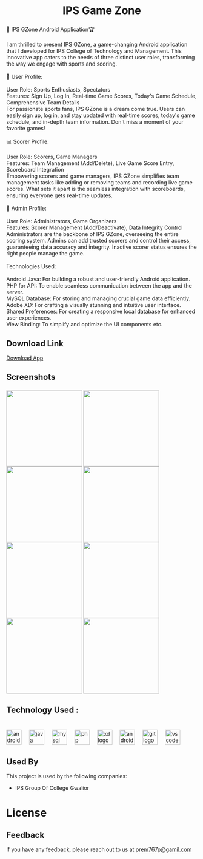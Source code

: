 <h1 align="center">IPS Game Zone</h1>

###

<p align="left">📱 IPS GZone Android Application🏆<br><br>I am thrilled to present IPS GZone, a game-changing Android application that I developed for IPS College of Technology and Management. This innovative app caters to the needs of three distinct user roles, transforming the way we engage with sports and scoring.<br><br>👤 User Profile:<br><br>User Role: Sports Enthusiasts, Spectators<br>Features: Sign Up, Log In, Real-time Game Scores, Today's Game Schedule, Comprehensive Team Details<br>For passionate sports fans, IPS GZone is a dream come true. Users can easily sign up, log in, and stay updated with real-time scores, today's game schedule, and in-depth team information. Don't miss a moment of your favorite games!<br><br>📊 Scorer Profile:<br><br>User Role: Scorers, Game Managers<br>Features: Team Management (Add/Delete), Live Game Score Entry, Scoreboard Integration<br>Empowering scorers and game managers, IPS GZone simplifies team management tasks like adding or removing teams and recording live game scores. What sets it apart is the seamless integration with scoreboards, ensuring everyone gets real-time updates.<br><br>👑 Admin Profile:<br><br>User Role: Administrators, Game Organizers<br>Features: Scorer Management (Add/Deactivate), Data Integrity Control<br>Administrators are the backbone of IPS GZone, overseeing the entire scoring system. Admins can add trusted scorers and control their access, guaranteeing data accuracy and integrity. Inactive scorer status ensures the right people manage the game.<br><br>Technologies Used:<br><br>Android Java: For building a robust and user-friendly Android application.<br>PHP for API: To enable seamless communication between the app and the server.<br>MySQL Database: For storing and managing crucial game data efficiently.<br>Adobe XD: For crafting a visually stunning and intuitive user interface.<br>Shared Preferences: For creating a responsive local database for enhanced user experiences.<br>View Binding: To simplify and optimize the UI components etc.</p>

###

##  Download Link
[Download App](https://drive.google.com/u/0/uc?id=1LxLzz9he_24IY-3uvkyPp4pEOlIIQpQY&export=download)

###

<h2 align="left">Screenshots</h2>

###

<img align="left" height="200" src="https://media.licdn.com/dms/image/D562DAQE2Oot7bT6uQQ/profile-treasury-image-shrink_1920_1920/0/1694973701171?e=1696525200&v=beta&t=KbzDAI_mIO5HuZkIvCQir-w5bFeQ9CFNIaFelCZCP-g"  />

###

<img align="left" height="200" src="https://media.licdn.com/dms/image/D562DAQFExpUn0sQq2g/profile-treasury-image-shrink_1920_1920/0/1694972166398?e=1696525200&v=beta&t=70zXLYhWyo_Icto1STofeQEVRNgXN20Y2PDORvR66lM"  />

###

<img align="left" height="200" src="https://media.licdn.com/dms/image/D562DAQGpza1QEgoZQA/profile-treasury-image-shrink_1920_1920/0/1694972183340?e=1696525200&v=beta&t=SzjQBF1kqVTy8xhLC55yqdnWq7vYfpecIrE7GvpuTxg"  />

###

<img align="left" height="200" src="https://media.licdn.com/dms/image/D562DAQFOF6eqLWIdKQ/profile-treasury-image-shrink_1920_1920/0/1694973622566?e=1696525200&v=beta&t=BSFIEhCazo8oE_W7AZbPEKY7XRT_rOxP1rKfTDJMMfA"  />

###

<img align="left" height="200" src="https://media.licdn.com/dms/image/D562DAQHcbyLL3-GClQ/profile-treasury-image-shrink_1920_1920/0/1694973641016?e=1696525200&v=beta&t=grNP28QyIdwlaZ7T6o3gC5h-Pk9KAN1kJn_g2IpMdXQ"  />

###

<img align="left" height="200" src="https://media.licdn.com/dms/image/D562DAQELYRRcGb4AYw/profile-treasury-image-shrink_1920_1920/0/1694967385378?e=1696525200&v=beta&t=rC6JKZ5WYooM0ou_PaHohqowVH3gHCmv-HUuNbx-ti8"  />

###

<img align="left" height="200" src="https://media.licdn.com/dms/image/D562DAQEdiazv8Oga5w/profile-treasury-image-shrink_800_800/0/1694973658939?e=1696525200&v=beta&t=5_qn0Ou_JBrp_oqIANBJii4D3bK4i2pfCCdLZYZj0Qk"  />

###

<img align="left" height="200" src="https://media.licdn.com/dms/image/D562DAQEntdcgvCQnsQ/profile-treasury-image-shrink_1920_1920/0/1694972208967?e=1696525200&v=beta&t=C8JBavnOsA8sGbXFKKG4E3MiXzPCHE8JDEjbr-YYv5g"  />

###

<br clear="both">

<h2 align="left">Technology Used :</h2>

###

<br clear="both">

<div align="left">
  <img src="https://cdn.jsdelivr.net/gh/devicons/devicon/icons/android/android-original.svg" height="40" alt="android logo"  />
  <img width="12" />
  <img src="https://cdn.jsdelivr.net/gh/devicons/devicon/icons/java/java-original.svg" height="40" alt="java logo"  />
  <img width="12" />
  <img src="https://cdn.jsdelivr.net/gh/devicons/devicon/icons/mysql/mysql-original.svg" height="40" alt="mysql logo"  />
  <img width="12" />
  <img src="https://cdn.jsdelivr.net/gh/devicons/devicon/icons/php/php-original.svg" height="40" alt="php logo"  />
  <img width="12" />
  <img src="https://cdn.jsdelivr.net/gh/devicons/devicon/icons/xd/xd-plain.svg" height="40" alt="xd logo"  />
  <img width="12" />
  <img src="https://cdn.jsdelivr.net/gh/devicons/devicon/icons/androidstudio/androidstudio-original.svg" height="40" alt="androidstudio logo"  />
  <img width="12" />
  <img src="https://cdn.jsdelivr.net/gh/devicons/devicon/icons/git/git-original.svg" height="40" alt="git logo"  />
  <img width="12" />
  <img src="https://cdn.jsdelivr.net/gh/devicons/devicon/icons/vscode/vscode-original.svg" height="40" alt="vscode logo"  />
</div>

###


## Used By

This project is used by the following companies:

- IPS Group Of College Gwalior

<h1 align="left">License</h1>


## Feedback

If you have any feedback, please reach out to us at prem767p@gamil.com
